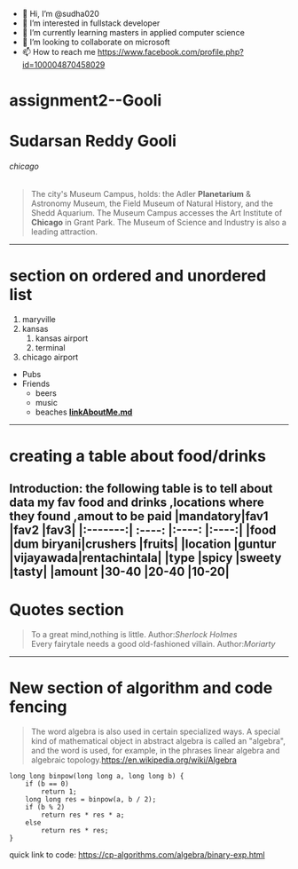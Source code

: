 - 👋 Hi, I’m @sudha020
- 👀 I’m interested in fullstack developer
- 🌱 I’m currently learning masters in applied computer science
- 💞️ I’m looking to collaborate on microsoft
- 📫 How to reach me https://www.facebook.com/profile.php?id=100004870458029

<!---
sudha020/sudha020 is a ✨ special ✨ repository because its `README.md` (this file) appears on your GitHub profile.
You can click the Preview link to take a look at your changes.
--->

# assignment2--Gooli
# Sudarsan Reddy Gooli
###### chicago
>The city's Museum Campus, holds: the Adler **Planetarium** & Astronomy Museum, the Field Museum of Natural History, and the Shedd Aquarium. The Museum Campus accesses the Art Institute of **Chicago** in Grant Park. The Museum of Science and Industry is also a leading attraction.
***
# section on ordered and unordered list
1. maryville
2. kansas
   1. kansas airport
   2. terminal
3. chicago airport  
* Pubs
* Friends
   * beers
   * music
   * beaches
**[linkAboutMe.md](AboutMe.md)**
---
# creating a table about food/drinks

Introduction:
the following table is to tell about data my fav food and drinks ,locations where they found ,amout to be paid
|mandatory|fav1       |fav2      |fav3|
|:-------:| :----:    |:----:    |:----:|
|food     |dum biryani|crushers  |fruits|
|location |guntur     |vijayawada|rentachintala|
|type     |spicy      |sweety    |tasty|
|amount   |30-40      |20-40     |10-20|
---
# Quotes section
>To a great mind,nothing is little.
>Author:*Sherlock Holmes* <br>
>Every fairytale needs a good old-fashioned villain.
>Author:*Moriarty*
***
# New section of algorithm and code fencing
>The word algebra is also used in certain specialized ways. A special kind of mathematical object in abstract algebra is called an "algebra", and the word is used, for example, in the phrases linear algebra and algebraic topology.<https://en.wikipedia.org/wiki/Algebra>
```
long long binpow(long long a, long long b) {
    if (b == 0)
        return 1;
    long long res = binpow(a, b / 2);
    if (b % 2)
        return res * res * a;
    else
        return res * res;
}
```
quick link to code: <https://cp-algorithms.com/algebra/binary-exp.html>















